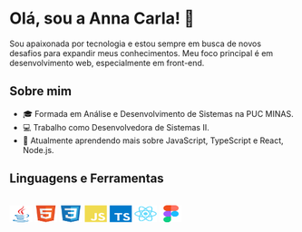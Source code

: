 # Olá, sou a Anna Carla! 👋

Sou apaixonada por tecnologia e estou sempre em busca de novos desafios para expandir meus conhecimentos. Meu foco principal é em desenvolvimento web, especialmente em front-end.

## Sobre mim

- 🎓 Formada em Análise e Desenvolvimento de Sistemas na PUC MINAS.
- 💻 Trabalho como Desenvolvedora de Sistemas II.
- 🌱 Atualmente aprendendo mais sobre JavaScript, TypeScript e React, Node.js.

<!--## Estatísticas do GitHub

![Estatísticas do GitHub](https://github-readme-stats.vercel.app/api?username=anna-carla&show_icons=true&hide_border=false&theme=tokyonight&hide_title=true)-->

## Linguagens e Ferramentas

<div style="display: inline_block"><br>
  <img align="center" alt="Anna-Java" height="30" width="40" src="https://raw.githubusercontent.com/devicons/devicon/master/icons/java/java-original.svg">
  <img align="center" alt="Anna-HTML" height="30" width="40" src="https://raw.githubusercontent.com/devicons/devicon/master/icons/html5/html5-original.svg">
  <img align="center" alt="Anna-CSS" height="30" width="40" src="https://raw.githubusercontent.com/devicons/devicon/master/icons/css3/css3-original.svg">
  <img align="center" alt="Anna-Js" height="30" width="40" src="https://raw.githubusercontent.com/devicons/devicon/master/icons/javascript/javascript-plain.svg">
  <img align="center" alt="Anna-Ts" height="30" width="40" src="https://raw.githubusercontent.com/devicons/devicon/master/icons/typescript/typescript-plain.svg">
  <img align="center" alt="Anna-React" height="30" width="40" src="https://raw.githubusercontent.com/devicons/devicon/master/icons/react/react-original.svg">
  <img align="center" alt="Anna-HTML" height="30" width="40" src="https://raw.githubusercontent.com/devicons/devicon/master/icons/figma/figma-original.svg">
</div>

<!--![brandBlack](https://github.com/user-attachments/assets/43828946-7f1b-4600-b847-7ee93501f2c8)>

